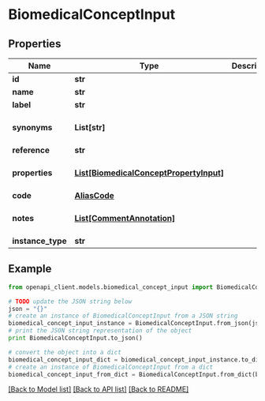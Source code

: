 # BiomedicalConceptInput


## Properties
Name | Type | Description | Notes
------------ | ------------- | ------------- | -------------
**id** | **str** |  | 
**name** | **str** |  | 
**label** | **str** |  | [optional] 
**synonyms** | **List[str]** |  | [optional] [default to []]
**reference** | **str** |  | 
**properties** | [**List[BiomedicalConceptPropertyInput]**](BiomedicalConceptPropertyInput.md) |  | [optional] [default to []]
**code** | [**AliasCode**](AliasCode.md) |  | 
**notes** | [**List[CommentAnnotation]**](CommentAnnotation.md) |  | [optional] [default to []]
**instance_type** | **str** |  | 

## Example

```python
from openapi_client.models.biomedical_concept_input import BiomedicalConceptInput

# TODO update the JSON string below
json = "{}"
# create an instance of BiomedicalConceptInput from a JSON string
biomedical_concept_input_instance = BiomedicalConceptInput.from_json(json)
# print the JSON string representation of the object
print BiomedicalConceptInput.to_json()

# convert the object into a dict
biomedical_concept_input_dict = biomedical_concept_input_instance.to_dict()
# create an instance of BiomedicalConceptInput from a dict
biomedical_concept_input_from_dict = BiomedicalConceptInput.from_dict(biomedical_concept_input_dict)
```
[[Back to Model list]](../README.md#documentation-for-models) [[Back to API list]](../README.md#documentation-for-api-endpoints) [[Back to README]](../README.md)


